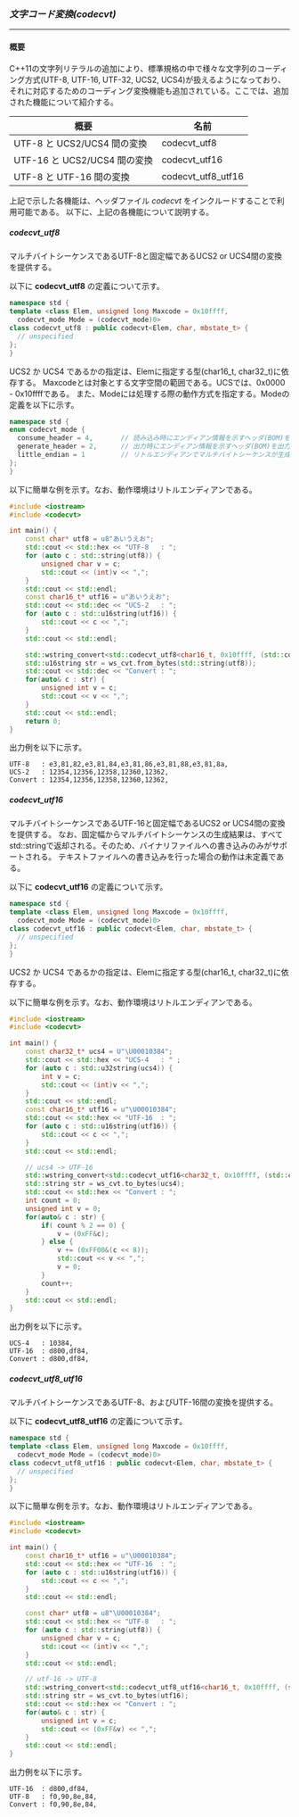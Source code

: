 ### *文字コード変換(codecvt)*
----
#### 概要
C++11の文字列リテラルの追加により、標準規格の中で様々な文字列のコーディング方式(UTF-8, UTF-16, UTF-32, UCS2, UCS4)が扱えるようになっており、
それに対応するためのコーディング変換機能も追加されている。ここでは、追加された機能について紹介する。

| 概要 | 名前 |
| -- | -- |
| UTF-8 と UCS2/UCS4 間の変換 | codecvt_utf8 |
| UTF-16 と UCS2/UCS4 間の変換 | codecvt_utf16 |
| UTF-8 と UTF-16 間の変換 | codecvt_utf8_utf16 |

上記で示した各機能は、ヘッダファイル *codecvt* をインクルードすることで利用可能である。
以下に、上記の各機能について説明する。

##### codecvt_utf8
マルチバイトシーケンスであるUTF-8と固定幅であるUCS2 or UCS4間の変換を提供する。

以下に **codecvt_utf8** の定義について示す。

```c++
namespace std {
template <class Elem, unsigned long Maxcode = 0x10ffff,
  codecvt_mode Mode = (codecvt_mode)0>
class codecvt_utf8 : public codecvt<Elem, char, mbstate_t> {
  // unspecified
};
}
```

UCS2 か UCS4 であるかの指定は、Elemに指定する型(char16_t, char32_t)に依存する。
Maxcodeとは対象とする文字空間の範囲である。UCSでは、0x0000 - 0x10ffffである。
また、Modeには処理する際の動作方式を指定する。Modeの定義を以下に示す。

```c++
namespace std {
enum codecvt_mode {
  consume_header = 4,       // 読み込み時にエンディアン情報を示すヘッダ(BOM)を処理する
  generate_header = 2,      // 出力時にエンディアン情報を示すヘッダ(BOM)を出力する
  little_endian = 1         // リトルエンディアンでマルチバイトシーケンスが生成されている
};
}
```

以下に簡単な例を示す。なお、動作環境はリトルエンディアンである。

```c++
#include <iostream>
#include <codecvt>

int main() {
    const char* utf8 = u8"あいうえお";
    std::cout << std::hex << "UTF-8   : ";
    for (auto c : std::string(utf8)) {
        unsigned char v = c;
        std::cout << (int)v << ",";
    }
    std::cout << std::endl;
    const char16_t* utf16 = u"あいうえお";
    std::cout << std::dec << "UCS-2   : ";
    for (auto c : std::u16string(utf16)) {
        std::cout << c << ",";
    }
    std::cout << std::endl;

    std::wstring_convert<std::codecvt_utf8<char16_t, 0x10ffff, (std::codecvt_mode)1>, char16_t> ws_cvt;
    std::u16string str = ws_cvt.from_bytes(std::string(utf8));
    std::cout << std::dec << "Convert : ";
    for(auto& c : str) {
        unsigned int v = c;
        std::cout << v << ",";
    }
    std::cout << std::endl;
    return 0;
}
```

出力例を以下に示す。
```
UTF-8   : e3,81,82,e3,81,84,e3,81,86,e3,81,88,e3,81,8a,
UCS-2   : 12354,12356,12358,12360,12362,
Convert : 12354,12356,12358,12360,12362,
```

##### codecvt_utf16
マルチバイトシーケンスであるUTF-16と固定幅であるUCS2 or UCS4間の変換を提供する。
なお、固定幅からマルチバイトシーケンスの生成結果は、すべてstd::stringで返却される。そのため、バイナリファイルへの書き込みのみがサポートされる。
テキストファイルへの書き込みを行った場合の動作は未定義である。

以下に **codecvt_utf16** の定義について示す。

```c++
namespace std {
template <class Elem, unsigned long Maxcode = 0x10ffff,
  codecvt_mode Mode = (codecvt_mode)0>
class codecvt_utf16 : public codecvt<Elem, char, mbstate_t> {
  // unspecified
};
}
```

UCS2 か UCS4 であるかの指定は、Elemに指定する型(char16_t, char32_t)に依存する。

以下に簡単な例を示す。なお、動作環境はリトルエンディアンである。

```c++
#include <iostream>
#include <codecvt>

int main() {
    const char32_t* ucs4 = U"\U00010384";
    std::cout << std::hex << "UCS-4   : " ;
    for (auto c : std::u32string(ucs4)) {
        int v = c;
        std::cout << (int)v << ",";
    }
    std::cout << std::endl;
    const char16_t* utf16 = u"\U00010384";
    std::cout << std::hex << "UTF-16  : ";
    for (auto c : std::u16string(utf16)) {
        std::cout << c << ",";
    }
    std::cout << std::endl;

    // ucs4 -> UTF-16
    std::wstring_convert<std::codecvt_utf16<char32_t, 0x10ffff, (std::codecvt_mode)1>, char32_t> ws_cvt;
    std::string str = ws_cvt.to_bytes(ucs4);
    std::cout << std::hex << "Convert : ";
    int count = 0;
    unsigned int v = 0;
    for(auto& c : str) {
        if( count % 2 == 0) {
            v = (0xFF&c);
        } else {
            v += (0xFF00&(c << 8));
            std::cout << v << ",";
            v = 0;
        }
        count++;
    }
    std::cout << std::endl;
}
```

出力例を以下に示す。

```
UCS-4   : 10384,
UTF-16  : d800,df84,
Convert : d800,df84,
```


##### codecvt_utf8_utf16
マルチバイトシーケンスであるUTF-8、およびUTF-16間の変換を提供する。

以下に **codecvt_utf8_utf16** の定義について示す。

```c++
namespace std {
template <class Elem, unsigned long Maxcode = 0x10ffff,
  codecvt_mode Mode = (codecvt_mode)0>
class codecvt_utf8_utf16 : public codecvt<Elem, char, mbstate_t> {
  // unspecified
};
}
```

以下に簡単な例を示す。なお、動作環境はリトルエンディアンである。
```c++
#include <iostream>
#include <codecvt>

int main() {
    const char16_t* utf16 = u"\U00010384";
    std::cout << std::hex << "UTF-16  : ";
    for (auto c : std::u16string(utf16)) {
        std::cout << c << ",";
    }
    std::cout << std::endl;

    const char* utf8 = u8"\U00010384";
    std::cout << std::hex << "UTF-8   : ";
    for (auto c : std::string(utf8)) {
        unsigned char v = c;
        std::cout << (int)v << ",";
    }
    std::cout << std::endl;

    // utf-16 -> UTF-8
    std::wstring_convert<std::codecvt_utf8_utf16<char16_t, 0x10ffff, (std::codecvt_mode)1>, char16_t> ws_cvt;
    std::string str = ws_cvt.to_bytes(utf16);
    std::cout << std::hex << "Convert : ";
    for(auto& c : str) {
        unsigned int v = c;
        std::cout << (0xFF&v) << ",";
    }
    std::cout << std::endl;
}
```

出力例を以下に示す。
```
UTF-16  : d800,df84,
UTF-8   : f0,90,8e,84,
Convert : f0,90,8e,84,
```
